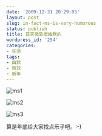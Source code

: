 ```yaml
---
date: '2009-12-31 20:29:05'
layout: post
slug: in-fact-ms-is-very-humorous
status: publish
title: 其实微软挺幽默的
wordpress_id: '254'
categories:
- 生活
tags:
- 幽默
- 微软
- 新年
---
```


![ms1](https://i.imgur.com/tpbCZ2q.png)

![ms2](https://i.imgur.com/kTMAI04.png)

![ms3](https://i.imgur.com/mW0LEzG.png)

算是年底给大家找点乐子吧。:-)
